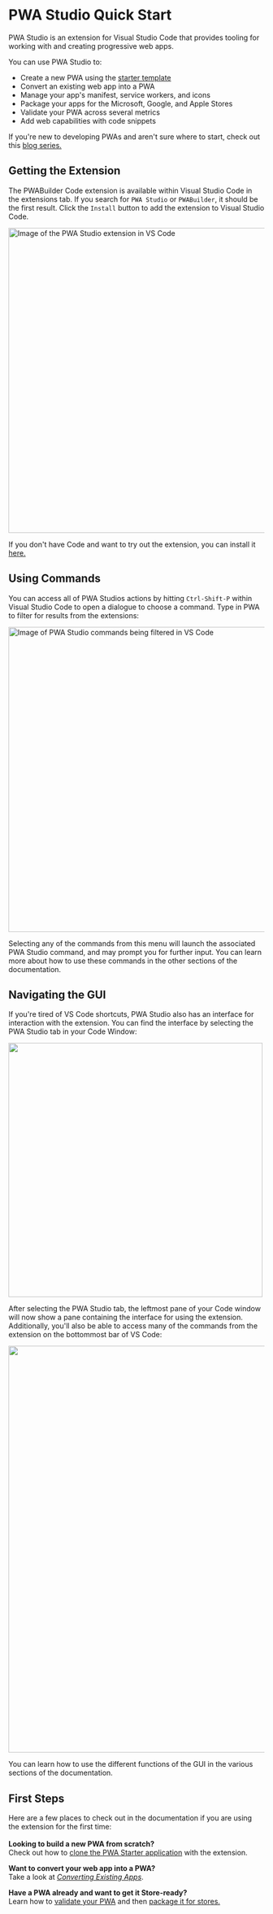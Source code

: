 # PWA Studio Quick Start

PWA Studio is an extension for Visual Studio Code that provides tooling for working with and creating progressive web apps. 

You can use PWA Studio to: 

* Create a new PWA using the [starter template](https://github.com/pwa-builder/pwa-starter)
* Convert an existing web app into a PWA
* Manage your app's manifest, service workers, and icons
* Package your apps for the Microsoft, Google, and Apple Stores
* Validate your PWA across several metrics
* Add web capabilities with code snippets

If you're new to developing PWAs and aren't sure where to start, check out this [blog series.](https://microsoft.github.io/win-student-devs/#/)

## Getting the Extension
The PWABuilder Code extension is available within Visual Studio Code in the extensions tab. If you search for `PWA Studio` or `PWABuilder`, it should be the first result. 
Click the `Install` button to add the extension to Visual Studio Code.

<div class="docs-image">
    <img src="/assets/studio/quick-start/extension-marketplace.png" alt="Image of the PWA Studio extension in VS Code" width=600/>
</div>

If you don't have Code and want to try out the extension, you can install it [here.](https://code.visualstudio.com/)

## Using Commands
You can access all of PWA Studios actions by hitting `Ctrl-Shift-P` within Visual Studio Code to open a dialogue to choose a command. Type in PWA to filter for results from the extensions:

<div class="docs-image">
    <img src="/assets/studio/quick-start/filter-commands.png" alt="Image of PWA Studio commands being filtered in VS Code" width=600/>
</div>

Selecting any of the commands from this menu will launch the associated PWA Studio command, and may prompt you for further input. You can learn more about how to use these commands in the other sections of the documentation.

## Navigating the GUI

If you're tired of VS Code shortcuts, PWA Studio also has an interface for interaction with the extension. You can find the interface by selecting the PWA Studio tab in your Code Window:

<div class="docs-image">
    <img src="/assets/studio/quick-start/studio-tab.png" width=500>
</div>


After selecting the PWA Studio tab, the leftmost pane of your Code window will now show a pane containing the interface for using the extension. Additionally, you'll also be able to access many of the commands from the extension on the bottommost bar of VS Code:

<div class="docs-image">
    <img src="/assets/studio/quick-start/studio-tab-selected.png" width=800>
</div>

You can learn how to use the different functions of the GUI in the various sections of the documentation.

## First Steps

Here are a few places to check out in the documentation if you are using the extension for the first time:
<br>
<br>
**Looking to build a new PWA from scratch?**
<br>
Check out how to [clone the PWA Starter application](/studio/create-new) with the extension.

**Want to convert your web app into a PWA?**
<br>
Take a look at [*Converting Existing Apps*](/studio/existing-app).

**Have a PWA already and want to get it Store-ready?**
<br>
Learn how to [validate your PWA](/studio/package?id=validate-your-pwa) and then [package it for stores.](/studio/package?id=packaging-for-stores)
